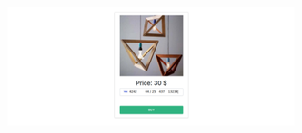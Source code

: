 ![StripePaymentAPI](https://github.com/gustavogravagna/StripePaymentAPI-ReactJs/blob/main/stripe-app.png)
